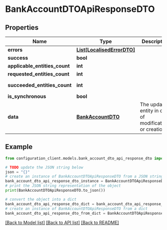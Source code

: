 # BankAccountDTOApiResponseDTO


## Properties

Name | Type | Description | Notes
------------ | ------------- | ------------- | -------------
**errors** | [**List[LocalisedErrorDTO]**](LocalisedErrorDTO.md) |  | [optional] 
**success** | **bool** |  | [optional] 
**applicable_entities_count** | **int** |  | [optional] 
**requested_entities_count** | **int** |  | [optional] 
**succeeded_entities_count** | **int** |  | [optional] [readonly] 
**is_synchronous** | **bool** |  | [optional] 
**data** | [**BankAccountDTO**](BankAccountDTO.md) | The updated entity in case of modifications or creation | [optional] 

## Example

```python
from configuration_client.models.bank_account_dto_api_response_dto import BankAccountDTOApiResponseDTO

# TODO update the JSON string below
json = "{}"
# create an instance of BankAccountDTOApiResponseDTO from a JSON string
bank_account_dto_api_response_dto_instance = BankAccountDTOApiResponseDTO.from_json(json)
# print the JSON string representation of the object
print(BankAccountDTOApiResponseDTO.to_json())

# convert the object into a dict
bank_account_dto_api_response_dto_dict = bank_account_dto_api_response_dto_instance.to_dict()
# create an instance of BankAccountDTOApiResponseDTO from a dict
bank_account_dto_api_response_dto_from_dict = BankAccountDTOApiResponseDTO.from_dict(bank_account_dto_api_response_dto_dict)
```
[[Back to Model list]](../README.md#documentation-for-models) [[Back to API list]](../README.md#documentation-for-api-endpoints) [[Back to README]](../README.md)


